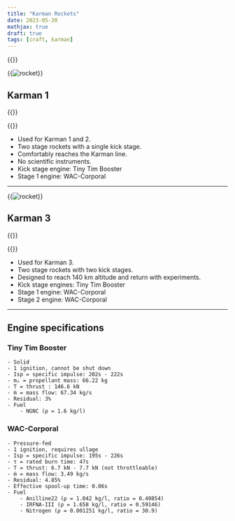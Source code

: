 ```yaml
---
title: "Karman Rockets"
date: 2023-05-30
mathjax: true
draft: true
tags: [craft, karman]
---
```


{{<quote text="Low-tech, two-stage sounding rockets." class="center">}}

{{<image src="/craftfiles/Karman 2.png"
    alt="rocket" maxw="7em" class="right-text">}}
## Karman 1
{{<quote text="Made of steel. Heavy, but it will fly." class="dark-3 left">}}

{{<download src="/craftfiles/Karman 2.craft">}}

- Used for Karman 1 and 2.
- Two stage rockets with a single kick stage.
- Comfortably reaches the Karman line.
- No scientific instruments.
- Kick stage engine: Tiny Tim Booster
- Stage 1 engine: WAC-Corporal

---

{{<image src="/craftfiles/Karman 3.png"
    alt="rocket" maxw="7em" class="right-text">}}

## Karman 3

{{<quote text="Let the autopilot handle the ignition timing." class="dark-3 left">}}

{{<download src="/craftfiles/Karman 3.craft">}}

- Used for Karman 3.
- Two stage rockets with two kick stages.
- Designed to reach 140 km altitude and return with experiments.
- Kick stage engines: Tiny Tim Booster
- Stage 1 engine: WAC-Corporal
- Stage 2 engine: WAC-Corporal

---

## Engine specifications

### Tiny Tim Booster
    - Solid
    - 1 ignition, cannot be shut down
    - Isp = specific impulse: 202s - 222s
    - mₚ = propellant mass: 66.22 kg
    - T = thrust : 146.6 kN
    - ṁ = mass flow: 67.34 kg/s
    - Residual: 3%
    - Fuel
        - NGNC (ρ = 1.6 kg/l)

### WAC-Corporal
    - Pressure-fed
    - 1 ignition, requires ullage
    - Isp = specific impulse: 195s - 226s
    - τ = rated burn time: 47s
    - T = thrust: 6.7 kN - 7.7 kN (not throttleable)
    - ṁ = mass flow: 3.49 kg/s
    - Residual: 4.85%
    - Effective spool-up time: 0.06s
    - Fuel
        - Anilline22 (ρ = 1.042 kg/l, ratio = 0.40854)
        - IRFNA-III (ρ = 1.658 kg/l, ratio = 0.59146)
        - Nitrogen (ρ = 0.001251 kg/l, ratio = 30.9)
